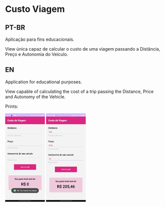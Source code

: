 # Custo Viagem

## PT-BR
Aplicação para fins educacionais. 

View única capaz de calcular o custo de uma viagem passando a Distância, Preço e Autonomia do Veículo.

## EN
Application for educational purposes.

View capable of calculating the cost of a trip passing the Distance, Price and Autonomy of the Vehicle.

Prints:


<img src="../AppsPrints/Gasto%20Viagem/Clean.jpg" width="128"/> <img src="../AppsPrints/Gasto%20Viagem/Filled.jpg" width="128"/>
